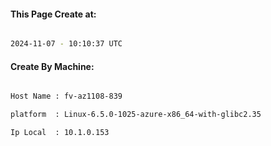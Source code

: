 
   
#### This Page Create at:

```bash

2024-11-07 - 10:10:37 UTC

```

#### Create By Machine:

```bash

Host Name : fv-az1108-839

platform  : Linux-6.5.0-1025-azure-x86_64-with-glibc2.35

Ip Local  : 10.1.0.153

```

